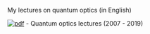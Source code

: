 My lectures on quantum optics (in English)

[![pdf](https://img.shields.io/badge/qoptics.pdf-orange.svg)](https://nbviewer.jupyter.org/github/ivanmurashko/qoptics/qoptics.pdf) - Quantum optics lectures (2007 - 2019) 
